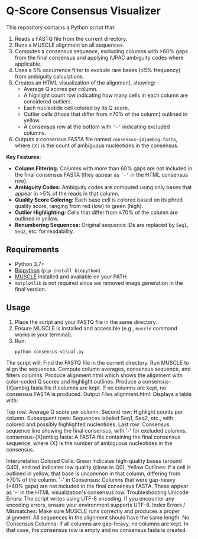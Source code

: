 # Q-Score Consensus Visualizer

This repository contains a Python script that:
1. Reads a FASTQ file from the current directory.
2. Runs a MUSCLE alignment on all sequences.
3. Computes a consensus sequence, excluding columns with >60% gaps from the final consensus and applying IUPAC ambiguity codes where applicable.
4. Uses a 5% occurrence filter to exclude rare bases (≤5% frequency) from ambiguity calculations.
5. Creates an HTML visualization of the alignment, showing:
   - Average Q scores per column.
   - A highlight count row indicating how many cells in each column are considered outliers.
   - Each nucleotide cell colored by its Q score.
   - Outlier cells (those that differ from ≥70% of the column) outlined in yellow.
   - A consensus row at the bottom with `'-'` indicating excluded columns.
6. Outputs a consensus FASTA file named `consensus-{X}ambig.fasta`, where `{X}` is the count of ambiguous nucleotides in the consensus.

**Key Features:**
- **Column Filtering:** Columns with more than 60% gaps are not included in the final consensus FASTA (they appear as `'-'` in the HTML consensus row).
- **Ambiguity Codes:** Ambiguity codes are computed using only bases that appear in >5% of the reads in that column.
- **Quality Score Coloring:** Each base cell is colored based on its phred quality score, ranging from red (low) to green (high).
- **Outlier Highlighting:** Cells that differ from ≥70% of the column are outlined in yellow.
- **Renumbering Sequences:** Original sequence IDs are replaced by `Seq1`, `Seq2`, etc. for readability.

## Requirements

- Python 3.7+  
- [Biopython](https://biopython.org/) (`pip install biopython`)
- [MUSCLE](https://www.drive5.com/muscle/) installed and available on your PATH
- `matplotlib` is not required since we removed image generation in the final version.

## Usage

1. Place the script and your FASTQ file in the same directory.
2. Ensure MUSCLE is installed and accessible (e.g., `muscle` command works in your terminal).
3. Run:
   ```bash
   python consensus-visual.py
The script will:
Find the FASTQ file in the current directory.
Run MUSCLE to align the sequences.
Compute column averages, consensus sequence, and filters columns.
Produce alignment.html which shows the alignment with color-coded Q scores and highlight outlines.
Produce a consensus-{X}ambig.fasta file if columns are kept. If no columns are kept, no consensus FASTA is produced.
Output Files
alignment.html:
Displays a table with:

Top row: Average Q score per column.
Second row: Highlight counts per column.
Subsequent rows: Sequences labeled Seq1, Seq2, etc., with colored and possibly highlighted nucleotides.
Last row: Consensus sequence line showing the final consensus, with '-' for excluded columns.
consensus-{X}ambig.fasta:
A FASTA file containing the final consensus sequence, where {X} is the number of ambiguous nucleotides in the consensus.

Interpretation
Colored Cells: Green indicates high-quality bases (around Q40), and red indicates low quality (close to Q0).
Yellow Outlines: If a cell is outlined in yellow, that base is uncommon in that column, differing from ≥70% of the column.
'-' in Consensus: Columns that were gap-heavy (>40% gaps) are not included in the final consensus FASTA. These appear as '-' in the HTML visualization's consensus row.
Troubleshooting
Unicode Errors:
The script writes using UTF-8 encoding. If you encounter any encoding errors, ensure your environment supports UTF-8.
Index Errors / Mismatches:
Make sure MUSCLE runs correctly and produces a proper alignment. All sequences in the alignment should have the same length.
No Consensus Columns:
If all columns are gap-heavy, no columns are kept. In that case, the consensus row is empty and no consensus.fasta is created.

